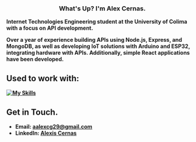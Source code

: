 <div align="center">
   <h3>What's Up? I'm <b>Alex Cernas<b>.</h3>
</div>

Internet Technologies Engineering student at the University of Colima with a focus on API development.

Over a year of experience building APIs using Node.js, Express, and MongoDB, as well as developing IoT solutions with Arduino and ESP32, integrating hardware with APIs. Additionally, simple React applications have been developed.

## Used to work with:
[![My Skills](https://skillicons.dev/icons?i=react,nodejs,mongodb,js,html,css)](https://skillicons.dev)


## Get in Touch.
- Email: aalexcg29@gmail.com
- LinkedIn: [Alexis Cernas](https://www.linkedin.com/in/%C3%A1ngel-alexis-cernas-hern%C3%A1ndez-479101262/)
